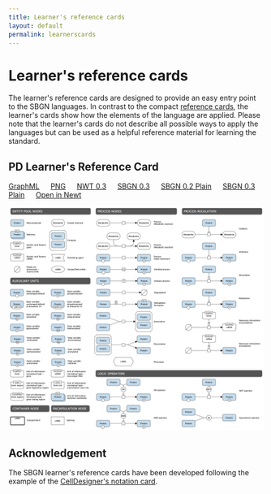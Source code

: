 ```yaml
---
title: Learner's reference cards
layout: default
permalink: learnerscards
---
```


# Learner's reference cards

The learner's reference cards are designed to provide an easy entry point to the SBGN languages. In contrast to the compact [reference cards](/referencecards), the learner's cards show how the elements of the language are applied. Please note that the learner's cards do not describe all possible ways to apply the languages but can be used as a helpful reference material for learning the standard.
  
## PD Learner's Reference Card

[GraphML](images/learnerscards/pdlearnerscard.graphml) &emsp;
[PNG](images/learnerscards/pdlearnerscard.png) &emsp;
[NWT 0.3](images/learnerscards/pdlearnerscard.nwt) &emsp;
[SBGN 0.3](images/learnerscards/pdlearnerscard03.sbgn) &emsp;
[SBGN 0.2 Plain](images/learnerscards/pdlearnerscard02plain.sbgn) &emsp;
[SBGN 0.3 Plain](images/learnerscards/pdlearnerscard03plain.sbgn) &emsp;
[Open in Newt](http://web.newteditor.org/?URL=http://sbgn.github.io/images/learnerscards/pdlearnerscard.nwt) &emsp;

![PD](images/learnerscards/PD-learners-card.png)

## Acknowledgement

The SBGN learner's reference cards have been developed following the example of the [CellDesigner's notation card](http://celldesigner.org/features.html).
